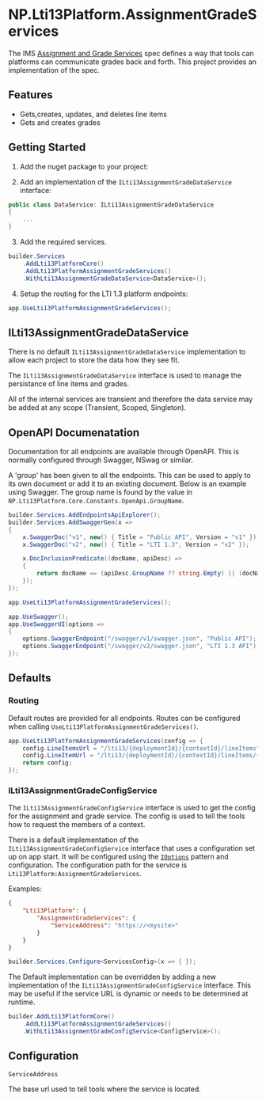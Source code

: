 ﻿# NP.Lti13Platform.AssignmentGradeServices

The IMS [Assignment and Grade Services](https://www.imsglobal.org/spec/lti-ags/v2p0/) spec defines a way that tools can platforms can communicate grades back and forth. This project provides an implementation of the spec.

## Features

- Gets,creates, updates, and deletes line items
- Gets and creates grades

## Getting Started

1. Add the nuget package to your project:

2. Add an implementation of the `ILti13AssignmentGradeDataService` interface:

```csharp
public class DataService: ILti13AssignmentGradeDataService
{
    ...
}
```

3. Add the required services.

```csharp
builder.Services
    .AddLti13PlatformCore()
    .AddLti13PlatformAssignmentGradeServices()
    .WithLti13AssignmentGradeDataService<DataService>();
```

4. Setup the routing for the LTI 1.3 platform endpoints:

```csharp
app.UseLti13PlatformAssignmentGradeServices();
```

## ILti13AssignmentGradeDataService

There is no default `ILti13AssignmentGradeDataService` implementation to allow each project to store the data how they see fit.

The `ILti13AssignmentGradeDataService` interface is used to manage the persistance of line items and grades.

All of the internal services are transient and therefore the data service may be added at any scope (Transient, Scoped, Singleton).

## OpenAPI Documenatation

Documentation for all endpoints are available through OpenAPI. This is normally configured through Swagger, NSwag or similar.

A 'group' has been given to all the endpoints. This can be used to apply to its own document or add it to an existing document. Below is an example using Swagger. The group name is found by the value in `NP.Lti13Platform.Core.Constants.OpenApi.GroupName`.

```csharp
builder.Services.AddEndpointsApiExplorer();
builder.Services.AddSwaggerGen(x =>
{
    x.SwaggerDoc("v1", new() { Title = "Public API", Version = "v1" });
    x.SwaggerDoc("v2", new() { Title = "LTI 1.3", Version = "v2" });

    x.DocInclusionPredicate((docName, apiDesc) =>
    {
        return docName == (apiDesc.GroupName ?? string.Empty) || (docName == "v2" && apiDesc.GroupName == NP.Lti13Platform.Core.Constants.OpenApi.GroupName);
    });
});

app.UseLti13PlatformAssignmentGradeServices();

app.UseSwagger();
app.UseSwaggerUI(options =>
{
    options.SwaggerEndpoint("/swagger/v1/swagger.json", "Public API");
    options.SwaggerEndpoint("/swagger/v2/swagger.json", "LTI 1.3 API");
});
```

## Defaults

### Routing

Default routes are provided for all endpoints. Routes can be configured when calling `UseLti13PlatformAssignmentGradeServices()`.

```csharp
app.UseLti13PlatformAssignmentGradeServices(config => {
    config.LineItemsUrl = "/lti13/{deploymentId}/{contextId}/lineItems"; // {deploymentId} and {contextId} are required
    config.LineItemUrl = "/lti13/{deploymentId}/{contextId}/lineItems/{lineItemId}"; // {deploymentId}, {contextId}, and {lineItemId} are required
    return config;
});
```

### ILti13AssignmentGradeConfigService

The `ILti13AssignmentGradeConfigService` interface is used to get the config for the assignment and grade service. The config is used to tell the tools how to request the members of a context.

There is a default implementation of the `ILti13AssignmentGradeConfigService` interface that uses a configuration set up on app start.
It will be configured using the [`IOptions`](https://learn.microsoft.com/en-us/aspnet/core/fundamentals/configuration) pattern and configuration.
The configuration path for the service is `Lti13Platform:AssignmentGradeServices`.

Examples:
```json
{
    "Lti13Platform": {
        "AssignmentGradeServices": {
            "ServiceAddress": "https://<mysite>"
        }
    }
}
```

```csharp
builder.Services.Configure<ServicesConfig>(x => { });
```

The Default implementation can be overridden by adding a new implementation of the `ILti13AssignmentGradeConfigService` interface.
This may be useful if the service URL is dynamic or needs to be determined at runtime.

```csharp
builder.AddLti13PlatformCore()
    .AddLti13PlatformAssignmentGradeServices()
    .WithLti13AssignmentGradeConfigService<ConfigService>();
```

## Configuration

`ServiceAddress`

The base url used to tell tools where the service is located.